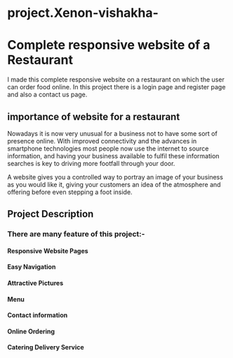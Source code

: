 # project.Xenon-vishakha-
# Complete responsive website of a Restaurant
I made this complete responsive website on a restaurant on which the user can order food online. In this project there is a login page and register page and also a contact us page. 
## importance of website for a restaurant
Nowadays it is now very unusual for a business not to have some sort of presence online. With improved connectivity and the advances in smartphone technologies most people now use the internet to source information, and having your business available to fulfil these information searches is key to driving more footfall through your door.

A website gives you a controlled way to portray an image of your business as you would like it, giving your customers an idea of the atmosphere and offering before even stepping a foot inside.
## Project Description
### There are many feature of this project:-
#### Responsive Website Pages
#### Easy Navigation
#### Attractive Pictures
#### Menu
#### Contact information
#### Online Ordering
#### Catering Delivery Service
